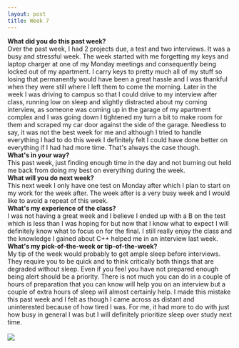 ```yaml
---
layout: post
title: Week 7
---
```


<strong>What did you do this past week?</strong>
<br>
Over the past week, I had 2 projects due, a test and two interviews. It was a busy and stressful week. The week started with me forgetting my keys and laptop charger at one of my Monday meetings and consequently being locked out of my apartment. I carry keys to pretty much all of my stuff so losing that permanently would have been a great hassle and I was thankful when they were still where I left them to come the morning. Later in the week I was driving to campus so that I could drive to my interview after class, running low on sleep and slightly distracted about my coming interview, as someone was coming up in the garage of my apartment complex and I was going down I tightened my turn a bit to make room for them and scraped my car door against the side of the garage. Needless to say, it was not the best week for me and although I tried to handle everything I had to do this week I definitely felt I could have done better on everything if I had had more time. That's always the case though. 
<br>
<strong>What's in your way?</strong>
<br>
This past week, just finding enough time in the day and not burning out held me back from doing my best on everything during the week. 
<br>
<strong>What will you do next week?</strong>
<br>
This next week I only have one test on Monday after which I plan to start on my work for the week after. The week after is a very busy week and I would like to avoid a repeat of this week. 
<br>
<strong>What's my experience of the class?</strong>
<br>
I was not having a great week and I believe I ended up with a B on the test which is less than I was hoping for but now that I know what to expect I will definitely know what to focus on for the final. I still really enjoy the class and the knowledge I gained about C++ helped me in an interview last week. 
<br>
<strong>What's my pick-of-the-week or tip-of-the-week?</strong>
<br>
My tip of the week would probably to get ample sleep before interviews. They require you to be quick and to think critically both things that are degraded without sleep. Even if you feel you have not prepared enough being alert should be a priority. There is not much you can do in a couple of hours of preparation that you can know will help you on an interview but a couple of extra hours of sleep will almost certainly help. I made this mistake this past week and I felt as though I came across as distant and uninterested because of how tired I was. For me, it had more to do with just how busy in general I was but I will definitely prioritize sleep over study next time.  
<br>
<img src="https://avatars0.githubusercontent.com/u/691520?v=4&u=63151621c59bfa1ec1c84b9d08aa8a3c9034b21b&s=400">
